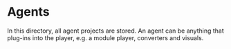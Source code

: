 # Agents
In this directory, all agent projects are stored. An agent can be anything that plug-ins into the player, e.g. a module player, converters and visuals.
